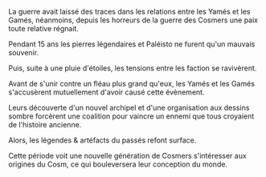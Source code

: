 La guerre avait laissé des traces dans les relations entre les Yamés et les Gamés, néanmoins, depuis les horreurs de la guerre des Cosmers une paix toute relative régnait.

Pendant 15 ans les pierres légendaires et Paléisto ne furent qu'un mauvais souvenir.

  

Puis, suite à une pluie d'étoiles, les tensions entre les faction se ravivèrent.

Avant de s'unir contre un fléau plus grand qu'eux, les Yamés et les Gamés s'accusèrent mutuellement d'avoir causé cette évènement.

  

Leurs découverte d'un nouvel archipel et d'une organisation aux dessins sombre forcèrent une coalition pour vaincre un ennemi que tous croyaient de l'histoire ancienne.

Alors, les légendes & artéfacts du passés refont surface.

  

Cette période voit une nouvelle génération de Cosmers s'intéresser aux origines du Cosm, ce qui bouleversera leur conception du monde.